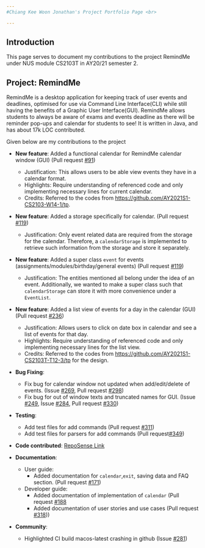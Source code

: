```yaml
---
#Chiang Kee Woon Jonathan's Project Portfolio Page <br>

---
```

## Introduction
This page serves to document my contributions 
to the project RemindMe under NUS module CS2103T in AY20/21 semester 2.

## Project: RemindMe
RemindMe is a desktop application for keeping track of user events and deadlines, optimised for use via Command Line
Interface(CLI) while still having the benefits of a Graphic User Interface(GUI).
RemindMe allows students to always be aware of exams and events deadline as there will be reminder pop-ups and calendar
for students to see! It is written in Java, and has about 17k LOC contributed.
<br>

Given below are my contributions to the project

* **New feature**: Added a functional calendar for RemindMe calendar window (GUI) (Pull request [\#91](https://github.com/AY2021S2-CS2103T-W15-1/tp/pull/91))
    * Justification: This allows users to be able view events they have in a calendar format.
    * Highlights: Require understanding of referenced code and only implementing necessary lines for current calendar. 
    * Credits: Referred to the codes from https://github.com/AY2021S1-CS2103-W14-1/tp.
     
* **New feature**: Added a storage specifically for calendar. (Pull request [\#119](https://github.com/AY2021S2-CS2103T-W15-1/tp/pull/119))
    * Justification: Only event related data are required from the storage for the calendar.
    Therefore, a `calendarStorage` is implemented to retrieve such information from the storage and store it separately.
    
* **New feature**: Added a super class `event` for events (assignments/modules/birthday/general events) (Pull request [\#119](https://github.com/AY2021S2-CS2103T-W15-1/tp/pull/119))
    * Justification: The entities mentioned all belong under the idea of an event. Additionally, we wanted to make
    a super class such that `calendarStorage` can store it with more convenience under a `EventList`.

* **New feature**: Added a list view of events for a day in the calendar (GUI) (Pull request [\#236](https://github.com/AY2021S2-CS2103T-W15-1/tp/pull/236))
    * Justification: Allows users to click on date box in calendar and see a list of events for that day.
    * Highlights: Require understanding of referenced code and only implementing necessary lines for the list view. 
    * Credits: Referred to the codes from https://github.com/AY2021S1-CS2103T-T12-3/tp for the design.
    
* **Bug Fixing**:
    * Fix bug for calendar window not updated when add/edit/delete of events. 
    (Issue [\#269](https://github.com/AY2021S2-CS2103T-W15-1/tp/issues/269), 
    Pull request [\#298](https://github.com/AY2021S2-CS2103T-W15-1/tp/pull/298))
    * Fix bug for out of window texts and truncated names for GUI.
    (Issue [\#249](https://github.com/AY2021S2-CS2103T-W15-1/tp/issues/249), Issue [\#284](https://github.com/AY2021S2-CS2103T-W15-1/tp/issues/284),
     Pull request [\#330](https://github.com/AY2021S2-CS2103T-W15-1/tp/pull/330)) 

* **Testing**:
    * Add test files for add commands (Pull request [\#311](https://github.com/AY2021S2-CS2103T-W15-1/tp/pull/311))
    * Add test files for parsers for add commands (Pull request[\#349](https://github.com/AY2021S2-CS2103T-W15-1/tp/pull/349))

* **Code contributed**: [RepoSense Link](https://nus-cs2103-ay2021s2.github.io/tp-dashboard/?search=banchiang&sort=groupTitle&sortWithin=title&since=2021-02-19&timeframe=commit&mergegroup=&groupSelect=groupByRepos&breakdown=false&tabOpen=true&tabType=authorship&tabAuthor=banchiang&tabRepo=AY2021S2-CS2103T-W15-1%2Ftp%5Bmaster%5D&authorshipIsMergeGroup=false&authorshipFileTypes=)

* **Documentation**:
    * User guide: 
        * Added documentation for `calendar`,`exit`, saving data and FAQ section. (Pull request [\#171](https://github.com/AY2021S2-CS2103T-W15-1/tp/pull/171))
    * Developer guide:
        * Added documentation of implementation of `calendar` (Pull request [\#188](https://github.com/AY2021S2-CS2103T-W15-1/tp/pull/188)
        * Added documentation of user stories and use cases (Pull request [\#318](https://github.com/AY2021S2-CS2103T-W15-1/tp/pull/318)))
        
* **Community**:
    * Highlighted CI build macos-latest crashing in github (Issue [\#281](https://github.com/nus-cs2103-AY2021S2/forum/issues/281))
